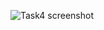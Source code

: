 ![Task4 screenshot](https://github.com/venkatesh6226/TECHNITY-ABHYUDAY/assets/117913588/9218e835-876a-4c90-9aa0-94926d579db0)
